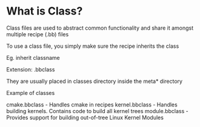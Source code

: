 # What is Class?

Class files are used to abstract common functionality and share it amongst multiple recipe (.bb) files

To use a class file, you simply make sure the recipe inherits the class

Eg. inherit classname

Extension: .bbclass

They are usually placed in classes directory inside the meta* directory

Example of classes

cmake.bbclass - Handles cmake in recipes
kernel.bbclass - Handles building kernels. Contains code to build all kernel trees
module.bbclass - Provides support for building out-of-tree Linux Kernel Modules